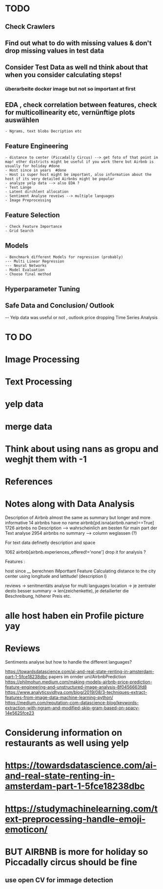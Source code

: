 # TODO
## Check Crawlers
## Find out what to do with missing values & don't drop missing values in test data 
## Consider Test Data as well nd think about that when you consider calculating steps!
### überarbeite docker image but not so important at first 

## EDA , check correlation between features, check for multicollinearity etc, vernünftige plots auswählen
    - Ngrams, text blobs Decription etc
## Feature Engineering
    - distance to center (Piccadally Circus) --> get foto of that point in map! other districts might be useful if you work there but Airbnb is usually for holiday #done
    - Host since in years  #done
    - Host is super host might be important, also information about the host if its very detailed Airbnbs might be popular
    - analyze yelp data --> also EDA ? 
    - Text Länge 
    - Latent dirchlent allocation 
    - Sentiment Analyse reveiws --> multiple languages
    - Image Preprocessing 
## Feature Selection
    - Check Feature Importance 
    - Grid Search 
## Models
    - Benchmark different Models for regression (probably)
    --- Multi Linear Regression 
    --- Neural Networks 
    - Model Evaluation
    - Choose final method
## Hyperparameter Tuning

## Safe Data and Conclusion/ Outlook 
  -- Yelp data was useful or not , outlook price dropping Time Series Analysis 

# TO DO
# Image Processing 
# Text Processing 
# yelp data 
# merge data 
# Think about using nans as gropu and weghjt them with -1
# References


# Notes along with Data Analysis
Description of Airbnb almost the same as summary but longer and more informative
14 airbnbs have no name airbnb[pd.isna(airbnb.name)==True]
1726 airbnbs no Description --> wahrscheinlich am besten für main part der Text analyse
2954 airbnbs no summary --> column weglassen (?)

For text data definetly description and space

1062 airbnb[airbnb.experiences_offered!='none'] drop it for analysis ?

Features : 

host since __ berechnen 
IMporttant Feature Calculating distance to the city center using longitude and lattitude!
(description l)

reviews -> senitmentäts analyse for multi languages
location -> je zentraler desto besser
summary -> len(zeichenkette), je detailierter die Beschreibung, höherer Preis etc.


# alle host haben ein Profile picture yay

# Reviews
Sentiments analyse but how to handle the different languages?

https://towardsdatascience.com/ai-and-real-state-renting-in-amsterdam-part-1-5fce18238dbc
papers im ornder uni/AirbnbPrediction
https://philmohun.medium.com/making-models-airbnb-price-prediction-feature-engineering-and-unstructured-image-analysis-8f0456663fd8
https://www.analyticsvidhya.com/blog/2019/08/3-techniques-extract-features-from-image-data-machine-learning-python/
https://medium.com/reputation-com-datascience-blog/keywords-extraction-with-ngram-and-modified-skip-gram-based-on-spacy-14e5625fce23
# Considerung information on restaurants as well using yelp
# https://towardsdatascience.com/ai-and-real-state-renting-in-amsterdam-part-1-5fce18238dbc
# https://studymachinelearning.com/text-preprocessing-handle-emoji-emoticon/



# BUT AIRBNB is more for holiday so Piccadally circus should be fine

## use open CV for immage detection 

